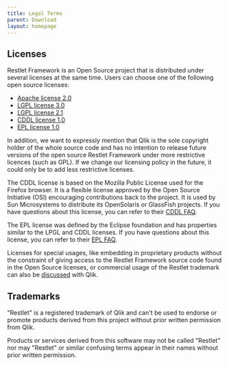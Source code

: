 ```yaml
---
title: Legal Terms
parent: Download
layout: homepage
---
```


## Licenses

Restlet Framework is an Open Source project that is distributed under several licenses at the same time. Users can choose one of the following open source licenses:

- [Apache license 2.0](http://opensource.org/licenses/apache-2.0)
- [LGPL license 3.0](http://opensource.org/licenses/lgpl-3.0)
- [LGPL license 2.1](http://opensource.org/licenses/lgpl-2.1)
- [CDDL license 1.0](http://opensource.org/licenses/cddl1)
- [EPL license 1.0](http://opensource.org/licenses/eclipse-1.0)

In addition, we want to expressly mention that Qlik is the sole copyright holder of the whole source code and has no intention to release future versions of the open source Restlet Framework under more restrictive licences (such as GPL). If we change our licensing policy in the future, it could only be to add less restrictive licenses.

The CDDL license is based on the Mozilla Public License used for the Firefox browser. It is a flexible license approved by the Open Source Initiative (OSI) encouraging contributions back to the project. It is used by Sun Microsystems to distribute its OpenSolaris or GlassFish projects. If you have questions about this license, you can refer to their [CDDL FAQ](http://opensource.org/faq).

The EPL license was defined by the Eclipse foundation and has properties similar to the LPGL and CDDL licenses. If you have questions about this license, you can refer to their [EPL FAQ](http://www.eclipse.org/legal/eplfaq.php).

Licenses for special usages, like embedding in proprietary products without the constraint of giving access to the Restlet Framework source code found in the Open Source licenses, or commercial usage of the Restlet trademark can also be [discussed](https://www.talend.com/contact/) with Qlik.

## Trademarks
"Restlet" is a registered trademark of Qlik and can't be used to endorse or promote products derived from this project without prior written permission from Qlik.

Products or services derived from this software may not be called "Restlet" nor may "Restlet" or similar confusing terms appear in their names without prior written permission.
